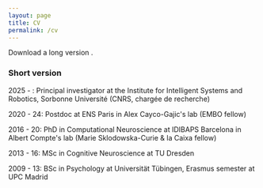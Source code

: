 ```yaml
---
layout: page
title: CV
permalink: /cv
---
```


Download a long version [<i class="fa-regular fa-file"></i>](https://heikestein.github.io/assets/documents/CV.pdf).

### Short version

2025 - : Principal investigator at the Institute for Intelligent Systems and Robotics, Sorbonne Université (CNRS, chargée de recherche)

2020 - 24: Postdoc at ENS Paris in Alex Cayco-Gajic's lab (EMBO fellow)

2016 - 20: PhD in Computational Neuroscience at IDIBAPS Barcelona in Albert Compte's lab (Marie Sklodowska-Curie & la Caixa fellow)

2013 - 16: MSc in Cognitive Neuroscience at TU Dresden

2009 - 13: BSc in Psychology at Universität Tübingen, Erasmus semester at UPC Madrid
